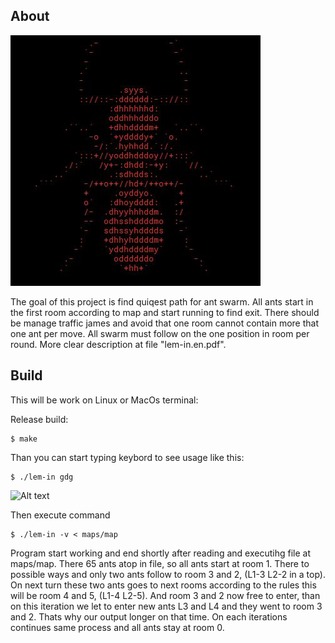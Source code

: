 ## About
![Alt text](https://github.com/artmalini/lem-in/blob/master/res/ant.jpeg "lem")

The goal of this project is find quiqest path for ant swarm. All ants start in the first room according to map and start running
to find exit. There should be manage traffic james and avoid that one room cannot contain more that one ant per move. All
swarm must follow on the one position in room per round. More clear description at file "lem-in.en.pdf".

## Build
This will be work on Linux or MacOs terminal:

   Release build:

```
$ make
```

   Than you can start typing keybord to see usage like this:

```
$ ./lem-in gdg
```
![Alt text](https://github.com/artmalini/lem-in/blob/master/res/lem_usage.jpg "lem usage")

Then execute command
```
$ ./lem-in -v < maps/map
```

Program start working and end shortly after reading and executihg file at maps/map. There 65 ants atop in file, so all ants start
at room 1. There to possible ways and only two ants follow to room 3 and 2, (L1-3 L2-2 in a top). On next turn these two
ants goes to next rooms according to the rules this will be room 4 and 5, (L1-4 L2-5). And room 3 and 2 now free to enter, than
on this iteration we let to enter new ants L3 and L4 and they went to room 3 and 2. Thats why our output longer on that time. On
each iterations continues same process and all ants stay at room 0.
